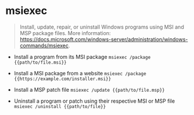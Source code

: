 # msiexec
> Install, update, repair, or uninstall Windows programs using MSI and MSP package files.
> More information: <https://docs.microsoft.com/windows-server/administration/windows-commands/msiexec>.

- Install a program from its MSI package
`msiexec /package {{path/to/file.msi}}`

- Install a MSI package from a website
`msiexec /package {{https://example.com/installer.msi}}`

- Install a MSP patch file
`msiexec /update {{path/to/file.msp}}`

- Uninstall a program or patch using their respective MSI or MSP file
`msiexec /uninstall {{path/to/file}}`
